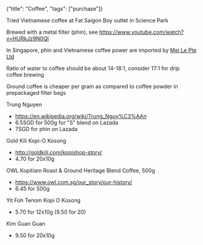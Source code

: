 {"title": "Coffee", "tags": ["purchase"]}

Tried Vietnamese coffee at Fat Saigon Boy outlet in Science Park

Brewed with a metal filter (phin), see https://www.youtube.com/watch?v=HURkJz9N0QI

In Singapore, phin and Vietnamese coffee power are imported by [Mei Le Pte Ltd](https://meile.com.sg/products)

Ratio of water to coffee should be about 14-18:1, consider 17:1 for drip coffee brewing

Ground coffee is cheaper per gram as compared to coffee powder in prepackaged filter bags

Trung Nguyen
* https://en.wikipedia.org/wiki/Trung_Nguy%C3%AAn
* 6.5SGD for 500g for "S" blend on Lazada
* 7SGD for phin on Lazada

Gold Kili Kopi-O Kosong
* http://goldkili.com/kopishop-story/
* 4.70 for 20x10g

OWL Kopitiam Roast & Ground Heritage Blend Coffee, 500g
* https://www.owl.com.sg/our_story/our-history/
* 6.45 for 500g

Yit Foh Tenom Kopi O Kosong
* 5.70 for 12x10g (9.50 for 20)

Kim Guan Guan
* 9.50 for 20x10g

